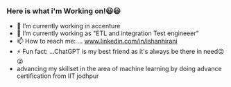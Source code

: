###     Here is what i'm Working on!😃😃



- 🔭 I’m currently working in accenture
- 🌱 I’m currently working as "ETL and integration Test engineeer"
- 📫 How to reach me: ... www.linkedin.com/in/ishanhirani
- ⚡ Fun fact: ...ChatGPT is my best friend as it's always be there in need😜😜
- advancing my skillset in the area of machine learning by doing advance certification from IIT jodhpur 

